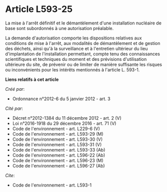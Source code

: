 # Article L593-25

La mise à l'arrêt définitif et le démantèlement d'une installation nucléaire de base sont subordonnés à une autorisation
préalable. 

La demande d'autorisation comporte les dispositions relatives aux conditions de mise à l'arrêt, aux modalités de
démantèlement et de gestion des déchets, ainsi qu'à la surveillance et à l'entretien ultérieur du lieu d'implantation de
l'installation permettant, compte tenu des connaissances scientifiques et techniques du moment et des prévisions
d'utilisation ultérieure du site, de prévenir ou de limiter de manière suffisante les risques ou inconvénients pour les
intérêts mentionnés à l'article L. 593-1.

**Liens relatifs à cet article**

_Créé par_:

  - Ordonnance n°2012-6 du 5 janvier 2012 - art. 3

_Cité par_:

  - Décret n°2012-1384 du 11 décembre 2012 - art. 2 (V)
  - Loi n°2016-1918 du 29 décembre 2016 - art. 71 (V)
  - Code de l'environnement - art. L229-6 (V)
  - Code de l'environnement - art. L593-29 (M)
  - Code de l'environnement - art. L593-30 (V)
  - Code de l'environnement - art. L593-31 (V)
  - Code de l'environnement - art. L593-33 (Ab)
  - Code de l'environnement - art. L596-22 (Ab)
  - Code de l'environnement - art. L596-23 (M)
  - Code de l'environnement - art. L596-27 (Ab)

_Cite_:

  - Code de l'environnement - art. L593-1
